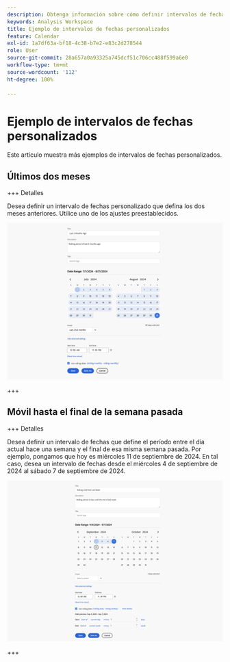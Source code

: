 ```yaml
---
description: Obtenga información sobre cómo definir intervalos de fechas personalizados en Analysis Workspace.
keywords: Analysis Workspace
title: Ejemplo de intervalos de fechas personalizados
feature: Calendar
exl-id: 1a7df63a-bf18-4c38-b7e2-e83c2d278544
role: User
source-git-commit: 28a657a0a93325a745dcf51c706cc488f599a6e0
workflow-type: tm+mt
source-wordcount: '112'
ht-degree: 100%

---
```


# Ejemplo de intervalos de fechas personalizados

Este artículo muestra más ejemplos de intervalos de fechas personalizados.

## Últimos dos meses

+++ Detalles

Desea definir un intervalo de fechas personalizado que defina los dos meses anteriores. Utilice uno de los ajustes preestablecidos.

![Últimos 2 meses](assets/date-range-example-simple.png)

+++


## Móvil hasta el final de la semana pasada

+++ Detalles

Desea definir un intervalo de fechas que define el período entre el día actual hace una semana y el final de esa misma semana pasada. Por ejemplo, pongamos que hoy es miércoles 11 de septiembre de 2024. En tal caso, desea un intervalo de fechas desde el miércoles 4 de septiembre de 2024 al sábado 7 de septiembre de 2024.

![Ejemplo de intervalo de fechas](assets/date-range-example.png)

+++ 

<!--
## Example: Use a 7-day rolling date range

You can create a date range that specifies a 7-day rolling window that ends one week ago:

![](assets/create_date_range.png)

Use *`rolling daily`*.

* The Start settings would be *`current day minus 6 days`*.

* The End settings would be *`current day minus 7 days`*.

This date range can be a component that you drag onto any freeform table.
-->